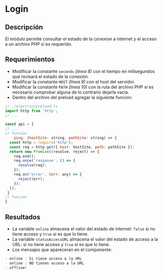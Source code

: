 # Login

## Descripción

El módulo permite consultar el estado de la conexion a internet y el acceso a un archivo PHP sí es requerido.

## Requerimientos
- Modificar la constante `seconds` *(línea 8)* con el tiempo en milisegundos que revisará el estado de la conexión.
- Modificar la constante `HOST` *(línea 9)* con el host del servidor.
- Modificar la constante `PATH` *(línea 10)* con la ruta del archivo PHP sí es necesario comprobar alguna de lo contrario dejarla vacia.
- Dentro del archivo del preload agregar la siguiente funcion:

``` js
// ./electron/preload.ts
import http from 'http';
// ...

const api = {
// ...
// funcion
	ping: (hostSite: string, pathSite: string) => {
  const http = require('http');
  const req = http.get({ host: hostSite, path: pathSite });
  return new Promise((resolve, reject) => {
    req.end();
    req.once('response', () => {
      resolve(req);
    });
    req.on('error', (err: any) => {
      reject(err);
    });
  });
 }
// funcion
}
```

## Resultados

- La variable `online` almacena el valor del estado de internet: `false` si no tiene acceso y `true` si es que lo tiene.
- La variable `statusAccessURL` almacena el valor del estado de acceso a la URL: si no tiene acceso y `true` si es que lo tiene.
- Los mensajes que apareceran en el componente:

```js
- online : Si tiene acceso a la URL 
- online : NO tienes acceso a la URL
- offline!
```

